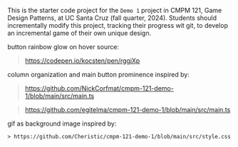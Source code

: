 This is the starter code project for the `Demo 1` project in CMPM 121, Game Design Patterns, at UC Santa Cruz (fall quarter, 2024). Students should incrementally modify this project, tracking their progress wit git, to develop an incremental game of their own unique design.

button rainbow glow on hover source:

> https://codepen.io/kocsten/pen/rggjXp

column organization and main button prominence inspired by:

> https://github.com/NickCorfmat/cmpm-121-demo-1/blob/main/src/main.ts

> https://github.com/egitelma/cmpm-121-demo-1/blob/main/src/main.ts

gif as background image inspired by:

    > https://github.com/Cheristic/cmpm-121-demo-1/blob/main/src/style.css
